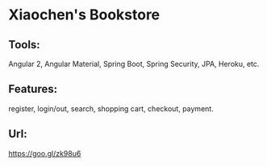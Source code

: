 # Xiaochen's Bookstore

## Tools: 
  
  Angular 2, Angular Material, Spring Boot, Spring Security, JPA, Heroku, etc.

## Features: 
  
  register, login/out, search, shopping cart, checkout, payment.
  
## Url:

  https://goo.gl/zk98u6

  
